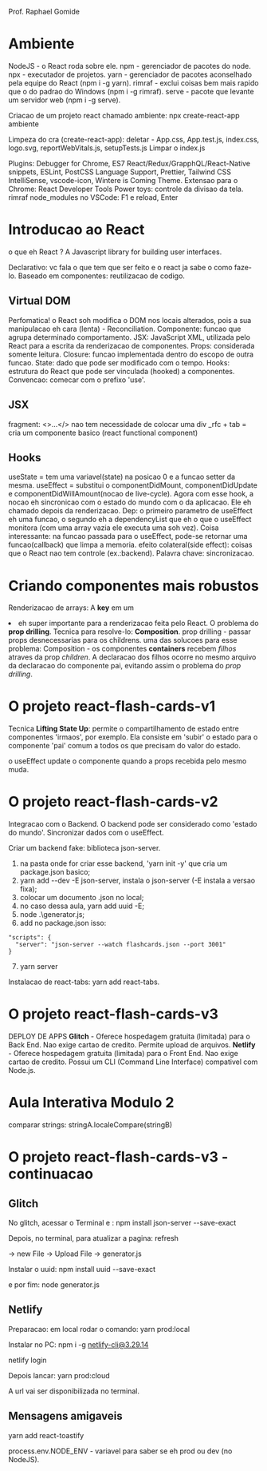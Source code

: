 Prof. Raphael Gomide


# Ambiente

NodeJS - o React roda sobre ele.
npm - gerenciador de pacotes do node.
npx - executador de projetos.
yarn - gerenciador de pacotes aconselhado pela equipe do React (npm i -g yarn).
rimraf - exclui coisas bem mais rapido que o do padrao do Windows (npm i -g rimraf).
serve - pacote que levante um servidor web (npm i -g serve).

Criacao de um projeto react chamado ambiente: npx create-react-app ambiente

Limpeza do cra (create-react-app):
deletar - App.css, App.test.js, index.css, logo.svg, reportWebVitals.js, setupTests.js
Limpar o index.js

Plugins: Debugger for Chrome, ES7 React/Redux/GrapphQL/React-Native snippets, ESLint, PostCSS Language Support, Prettier, Tailwind CSS IntelliSense, vscode-icon, Wintere is Coming Theme.
Extensao para o Chrome: React Developer Tools
Power toys: controle da divisao da tela.
rimraf node_modules
no VSCode: F1 e reload, Enter




# Introducao ao React

o que eh React ? A Javascript library for building user interfaces.

Declarativo: vc fala o que tem que ser feito e o react ja sabe o como faze-lo.
Baseado em componentes: reutilizacao de codigo.

## Virtual DOM

Perfomatica!
o React soh modifica o DOM nos locais alterados, pois a sua manipulacao eh cara (lenta) - Reconciliation.
Componente: funcao que agrupa determinado comportamento.
JSX: JavaScript XML, utilizada pelo React para a escrita da renderizacao de componentes.
Props: considerada somente leitura.
Closure: funcao implementada dentro do escopo de outra funcao.
State: dado que pode ser modificado com o tempo.
Hooks: estrutura do React que pode ser vinculada (hooked) a componentes. Convencao: comecar com o prefixo 'use'.

## JSX

fragment: <>...</> nao tem necessidade de colocar uma div
_rfc + tab = cria um componente basico (react functional component)

## Hooks

useState = tem uma variavel(state) na posicao 0 e a funcao setter da mesma.
useEffect = substitui o componentDidMount, componentDidUpdate e componentDidWillAmount(nocao de live-cycle). Agora com esse hook, a nocao eh sincronicao com o estado do mundo com o da aplicacao. Ele eh chamado depois da renderizacao. Dep: o primeiro parametro de useEffect eh uma funcao, o segundo eh a dependencyList que eh o que o useEffect monitora (com uma array vazia ele executa uma soh vez). Coisa interessante: na funcao passada para o useEffect, pode-se retornar uma funcao(callback) que limpa a memoria.
efeito colateral(side effect): coisas que o React nao tem controle (ex.:backend). Palavra chave: sincronizacao.




# Criando componentes mais robustos

Renderizacao de arrays:
A **key** em um <li> eh super importante para a renderizacao feita pelo React.
O problema do **prop drilling**. Tecnica para resolve-lo: **Composition**.
prop drilling - passar props desnecessarias para os childrens.
uma das solucoes para esse problema: Composition - os componentes **containers** recebem _filhos_ atraves da prop _children_. A declaracao dos filhos ocorre no mesmo arquivo da declaracao do componente pai, evitando assim o problema do _prop drilling_.



# O projeto react-flash-cards-v1

Tecnica **Lifting State Up**: permite o compartilhamento de estado entre componentes 'irmaos', por exemplo. Ela consiste em 'subir' o estado para o componente 'pai' comum a todos os que precisam do valor do estado.

o useEffect update o componente quando a props recebida pelo mesmo muda.



# O projeto react-flash-cards-v2

Integracao com o Backend.
O backend pode ser considerado como 'estado do mundo'.
Sincronizar dados com o useEffect.

Criar um backend fake: biblioteca json-server.
  1. na pasta onde for criar esse backend, 'yarn init -y' que cria um package.json basico;
  2. yarn add --dev -E json-server, instala o json-server (-E instala a versao fixa);
  3. colocar um documento .json no local;
  4. no caso dessa aula, yarn add uuid -E;
  5. node .\generator.js;
  6. add no package.json isso:

```
"scripts": {
  "server": "json-server --watch flashcards.json --port 3001"
}
```

  7. yarn server

Instalacao de react-tabs: yarn add react-tabs.



# O projeto react-flash-cards-v3

DEPLOY DE APPS
**Glitch** - Oferece hospedagem gratuita (limitada) para o Back End. Nao exige cartao de credito. Permite upload de arquivos.
**Netlify** - Oferece hospedagem gratuita (limitada) para o Front End. Nao exige cartao de credito. Possui um CLI (Command Line Interface) compativel com Node.js.




# Aula Interativa Modulo 2

comparar strings: stringA.localeCompare(stringB)



# O projeto react-flash-cards-v3 - continuacao


## Glitch

No glitch, acessar o Terminal e :
npm install json-server --save-exact

Depois, no terminal, para atualizar a pagina:
refresh

-> new File -> Upload File -> generator.js

Instalar o uuid:
npm install uuid --save-exact

e por fim:
node generator.js

## Netlify

Preparacao: em local rodar o comando:
yarn prod:local

Instalar no PC:
npm i -g netlify-cli@3.29.14

netlify login

Depois lancar:
yarn prod:cloud

A url vai ser disponibilizada no terminal.

## Mensagens amigaveis

yarn add react-toastify

process.env.NODE_ENV - variavel para saber se eh prod ou dev (no NodeJS).